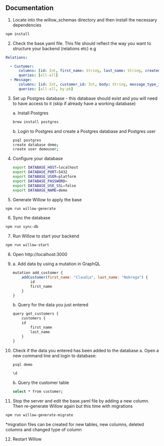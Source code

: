 ## Documentation

1. Locate into the willow_schemas directory and then install the necessary dependencies

```bash
npm install
```

2. Check the base.yaml file. This file should reflect the way you want to structure your backend (relations etc) e.g

```yaml
Relations:

  - Customer:
      columns: [id: Int, first_name: String, last_name: String, created_date: Date]
      queries: [all-all]
  - Message:
      columns: [id: Int, customer_id: Int, body: String, message_type_id: Int, created_date: Date]
      queries: [all-all, by-pk]
```

3. Set up Postgres database - this database should exist and you will need to have access to it (skip if already have a working database)


    a. Install Postgres 

    ```bash
    brew install postgres
    ```

    b. Login to Postgres and create a Postgres database and Postgres user

     ```bash
    psql postgres
    create database demo;
    create user demouser;
    ```

4. Configure your database 
  
    ```bash
    export DATABASE_HOST=localhost
    export DATABASE_PORT=5432
    export DATABASE_USER=platform
    export DATABASE_PASSWORD=
    export DATABASE_USE_SSL=false
    export DATABASE_NAME=demo
    ```

5. Generate Willow to apply the base

```bash
npm run willow-generate 
```

6. Sync the database

```bash
npm run sync-db
```

7. Run Willow to start your backend 

```bash
npm run willow-start
```

8. Open http://localhost:3000

9. 
    a. Add data by using a mutation in GraphQL 

    ```javascript
    mutation add_customer {
        addCustomer(first_name: "Claudia", last_name: "Nobrega") {
            id
            first_name
        }
    }
    ```

    b. Query for the data you just entered

    ```javascript
    query get_customers {
        customers {
		id 
        	first_name
        	last_name
        }
    }
    ```

10. Check if the data you entered has been added to the database
	a. Open a new command line and login to database:
	
	```bash
	psql demo
	```
    ```javascript 
	\d
	```
	
	b. Query the customer table
	
	```bash
   	select * from customer;
    ```

	
11. Stop the server and edit the base.yaml file by adding a new column. Then re-generate Willow again but this time with migrations

```bash
npm run willow-generate-migrate
```

*migration files can be created for new tables, new columns, deleted columns and changed type of column

12. Restart Willow
